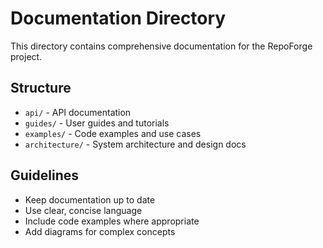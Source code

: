 # Documentation Directory

This directory contains comprehensive documentation for the RepoForge project.

## Structure

- `api/` - API documentation
- `guides/` - User guides and tutorials
- `examples/` - Code examples and use cases
- `architecture/` - System architecture and design docs

## Guidelines

- Keep documentation up to date
- Use clear, concise language
- Include code examples where appropriate
- Add diagrams for complex concepts
